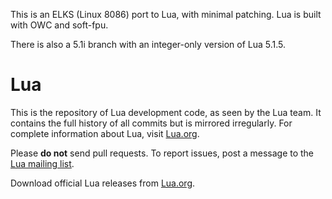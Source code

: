 This is an ELKS (Linux 8086) port to Lua, with minimal patching. Lua
is built with OWC and soft-fpu.

There is also a 5.1i branch with an integer-only version of Lua 5.1.5.

# Lua

This is the repository of Lua development code, as seen by the Lua team. It contains the full history of all commits but is mirrored irregularly. For complete information about Lua, visit [Lua.org](https://www.lua.org/).

Please **do not** send pull requests. To report issues, post a message to the [Lua mailing list](https://www.lua.org/lua-l.html).

Download official Lua releases from [Lua.org](https://www.lua.org/download.html).
